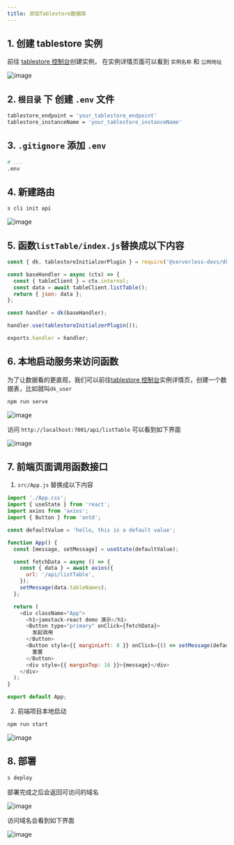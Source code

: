 ```yaml
---
title: 添加Tablestore数据库
---
```


## 1. 创建 tablestore 实例

前往 [tablestore 控制台](https://otsnext.console.aliyun.com/)创建实例， 在实例详情页面可以看到 `实例名称` 和 `公网地址`

![image](https://img.alicdn.com/imgextra/i2/O1CN01VF6kv724mMdiMPC9q_!!6000000007433-2-tps-2184-1190.png)

## 2. `根目录` 下 创建 `.env` 文件

```bash
tablestore_endpoint = 'your_tablestore_endpoint'
tablestore_instanceName = 'your_tablestore_instanceName'
```

## 3. `.gitignore` 添加 `.env`

```bash
# ...
.env
```

## 4. 新建路由

```bash
s cli init api
```

![image](https://img.alicdn.com/imgextra/i2/O1CN01q5OkS41OFC6b3WLHU_!!6000000001675-2-tps-1000-66.png)

## 5. 函数`listTable/index.js`替换成以下内容

```js
const { dk, tablestoreInitialzerPlugin } = require('@serverless-devs/dk');

const baseHandler = async (ctx) => {
  const { tableClient } = ctx.internal;
  const data = await tableClient.listTable();
  return { json: data };
};

const handler = dk(baseHandler);

handler.use(tablestoreInitialzerPlugin());

exports.handler = handler;
```

## 6. 本地启动服务来访问函数

为了让数据看的更直观，我们可以前往[tablestore 控制台](https://otsnext.console.aliyun.com/)实例详情页，创建一个数据表，比如就叫`dk_user`

```bash
npm run serve
```

![image](https://img.alicdn.com/imgextra/i4/O1CN01qHWh4J1xushtm2DYy_!!6000000006504-2-tps-1000-300.png)

访问 `http://localhost:7001/api/listTable` 可以看到如下界面

![image](https://img.alicdn.com/imgextra/i4/O1CN013IJFxC1OH1gdI9Ccc_!!6000000001679-2-tps-1000-142.png)

## 7. 前端页面调用函数接口

1. `src/App.js` 替换成以下内容

```js
import './App.css';
import { useState } from 'react';
import axios from 'axios';
import { Button } from 'antd';

const defaultValue = 'hello, this is a default value';

function App() {
  const [message, setMessage] = useState(defaultValue);

  const fetchData = async () => {
    const { data } = await axios({
      url: '/api/listTable',
    });
    setMessage(data.tableNames);
  };

  return (
    <div className="App">
      <h1>jamstack-react demo 演示</h1>
      <Button type="primary" onClick={fetchData}>
        发起调用
      </Button>
      <Button style={{ marginLeft: 8 }} onClick={() => setMessage(defaultValue)}>
        重置
      </Button>
      <div style={{ marginTop: 16 }}>{message}</div>
    </div>
  );
}

export default App;
```

2. 前端项目本地启动

```bash
npm run start
```

![image](https://img.alicdn.com/imgextra/i3/O1CN01dbfxzz1yuiAxYoJ7G_!!6000000006639-1-tps-997-554.gif)

## 8. 部署

```bash
s deploy
```

部署完成之后会返回可访问的域名

![image](https://img.alicdn.com/imgextra/i2/O1CN01h2kfmo21ed79fyZtJ_!!6000000007010-2-tps-1000-285.png)

访问域名会看到如下界面

![image](https://img.alicdn.com/imgextra/i4/O1CN010C0QYP1HvbSxqEP3y_!!6000000000820-1-tps-997-554.gif)

